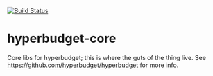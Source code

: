 [![Build Status](https://travis-ci.org/hyperbudget/hyperbudget-core.svg?branch=master)](https://travis-ci.org/hyperbudget/hyperbudget-core)

# hyperbudget-core

Core libs for hyperbudget; this is where the guts of the thing live.
See https://github.com/hyperbudget/hyperbudget for more info.